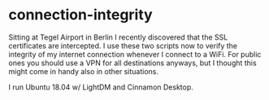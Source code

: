 # connection-integrity
Sitting at Tegel Airport in Berlin I recently discovered that the SSL certificates are intercepted. 
I use these two scripts now to verify the integrity of my internet connection whenever I connect to a WiFi. For public ones you should use a VPN for all destinations anyways, but I thought this might come in handy also in other situations.

I run Ubuntu 18.04 w/ LightDM and Cinnamon Desktop.

